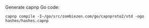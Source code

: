 
Generate capnp Go code:

```
capnp compile -I~/go/src/zombiezen.com/go/capnproto2/std -ogo hashes/hashes.capnp
```